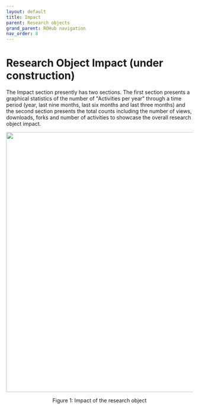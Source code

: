 ```yaml
---
layout: default
title: Impact
parent: Research objects
grand_parent: ROHub navigation
nav_order: 8
---
```


# Research Object Impact (under construction)

The Impact section presently has two sections. The first section presents a graphical statistics of the number of "Activities per year" through a time period (year, last nine months, last six months and last three months) and the second section presents the total counts including the number of views, downloads, forks and number of activities to showcase the overall research object impact.


<p align="center"> <img src="https://box.psnc.pl/f/12c4fe1a62/?raw=1" width="700"> </p>
<div align="center"> Figure 1: Impact of the research object </div>

